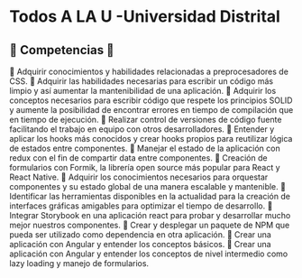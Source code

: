 # Todos A LA U -Universidad Distrital

## 📖 Competencias 📖

🔲 Adquirir conocimientos y habilidades relacionadas a preprocesadores de CSS.
🔲 Adquirir las habilidades necesarias para escribir un código más limpio y así aumentar la mantenibilidad de una aplicación.
🔲 Adquirir los conceptos necesarios para escribir código que respete los principios SOLID y aumente la posibilidad de encontrar errores en tiempo de compilación que en tiempo de ejecución.
🔲 Realizar control de versiones de código fuente facilitando el trabajo en equipo con otros desarrolladores.
🔲 Entender y aplicar los hooks más conocidos y crear hooks propios para reutilizar lógica de estados entre componentes.
🔲 Manejar el estado de la aplicación con redux con el fin de compartir data entre componentes.
🔲 Creación de formularios con Formik, la librería open source más popular para React y React Native.
🔲 Adquirir los conocimientos necesarios para orquestar componentes y su estado global de una manera escalable y mantenible.
🔲 Identificar las herramientas disponibles en la actualidad para la creación de interfaces gráficas amigables para optimizar el tiempo de desarrollo.
🔲 Integrar Storybook en una aplicación react para probar y desarrollar mucho mejor nuestros componentes.
🔲 Crear y desplegar un paquete de NPM que pueda ser utilizado como dependencia en otra aplicación.
🔲 Crear una aplicación con Angular y entender los conceptos básicos.
🔲 Crear una aplicación con Angular y entender los conceptos de nivel intermedio como lazy loading y manejo de formularios.
